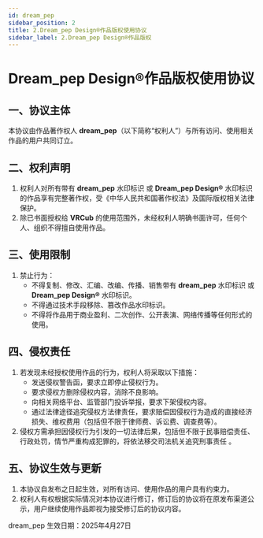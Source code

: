 ```yaml
---
id: dream_pep
sidebar_position: 2
title: 2.Dream_pep Design®作品版权使用协议
sidebar_label: 2.Dream_pep Design®作品版权
---
```


# Dream_pep Design®作品版权使用协议
## 一、协议主体
本协议由作品著作权人 **dream_pep**（以下简称“权利人”）与所有访问、使用相关作品的用户共同订立。

## 二、权利声明
1. 权利人对所有带有 **dream_pep** 水印标识 或 **Dream_pep Design®** 水印标识的作品享有完整著作权，受《中华人民共和国著作权法》及国际版权相关法律保护。
2. 除已书面授权给 **VRCub** 的使用范围外，未经权利人明确书面许可，任何个人、组织不得擅自使用作品。

## 三、使用限制
1. 禁止行为：
   - 不得复制、修改、汇编、改编、传播、销售带有 **dream_pep** 水印标识 或 **Dream_pep Design®** 水印标识。
   - 不得通过技术手段移除、篡改作品水印标识。
   - 不得将作品用于商业盈利、二次创作、公开表演、网络传播等任何形式的使用。

## 四、侵权责任
1. 若发现未经授权使用作品的行为，权利人将采取以下措施：
   - 发送侵权警告函，要求立即停止侵权行为。
   - 要求侵权方删除侵权内容，消除不良影响。
   - 向相关网络平台、监管部门投诉举报，要求下架侵权内容。
   - 通过法律途径追究侵权方法律责任，要求赔偿因侵权行为造成的直接经济损失、维权费用（包括但不限于律师费、诉讼费、调查费等）。
2. 侵权方需承担因侵权行为引发的一切法律后果，包括但不限于民事赔偿责任、行政处罚，情节严重构成犯罪的，将依法移交司法机关追究刑事责任 。

## 五、协议生效与更新
1. 本协议自发布之日起生效，对所有访问、使用作品的用户具有约束力。
2. 权利人有权根据实际情况对本协议进行修订，修订后的协议将在原发布渠道公示，用户继续使用作品即视为接受修订后的协议内容。

dream_pep
生效日期：2025年4月27日

